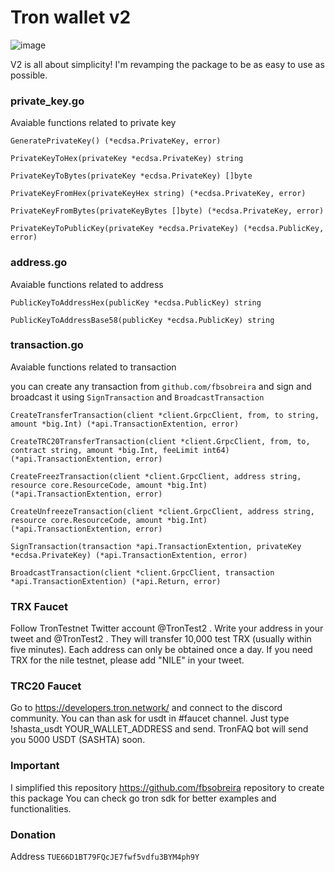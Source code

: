 # Tron wallet v2

![image](https://github.com/ranjbar-dev/tron-wallet/blob/main/assets/image.png?raw=true)


V2 is all about simplicity! I'm revamping the package to be as easy to use as possible.

### private_key.go 

Avaiable functions related to private key 

`GeneratePrivateKey() (*ecdsa.PrivateKey, error)`

`PrivateKeyToHex(privateKey *ecdsa.PrivateKey) string`

`PrivateKeyToBytes(privateKey *ecdsa.PrivateKey) []byte`

`PrivateKeyFromHex(privateKeyHex string) (*ecdsa.PrivateKey, error)`

`PrivateKeyFromBytes(privateKeyBytes []byte) (*ecdsa.PrivateKey, error)`

`PrivateKeyToPublicKey(privateKey *ecdsa.PrivateKey) (*ecdsa.PublicKey, error)`

### address.go

Avaiable functions related to address 


`PublicKeyToAddressHex(publicKey *ecdsa.PublicKey) string`

`PublicKeyToAddressBase58(publicKey *ecdsa.PublicKey) string`


### transaction.go

Avaiable functions related to transaction 

you can create any transaction from `github.com/fbsobreira` and sign and broadcast it using `SignTransaction` and `BroadcastTransaction` 

`CreateTransferTransaction(client *client.GrpcClient, from, to string, amount *big.Int) (*api.TransactionExtention, error)`

`CreateTRC20TransferTransaction(client *client.GrpcClient, from, to, contract string, amount *big.Int, feeLimit int64) (*api.TransactionExtention, error)`

`CreateFreezTransaction(client *client.GrpcClient, address string, resource core.ResourceCode, amount *big.Int) (*api.TransactionExtention, error)`

`CreateUnfreezeTransaction(client *client.GrpcClient, address string, resource core.ResourceCode, amount *big.Int) (*api.TransactionExtention, error)`

`SignTransaction(transaction *api.TransactionExtention, privateKey *ecdsa.PrivateKey) (*api.TransactionExtention, error)`

`BroadcastTransaction(client *client.GrpcClient, transaction *api.TransactionExtention) (*api.Return, error)`

### TRX Faucet

Follow TronTestnet Twitter account @TronTest2 . Write your address in your tweet and @TronTest2 . They will transfer 10,000 test TRX (usually within five minutes). Each address can only be obtained once a day. If you need TRX for the nile testnet, please add "NILE" in your tweet.

### TRC20 Faucet

Go to https://developers.tron.network/ and connect to the discord community. You can than ask for usdt in #faucet channel. Just type !shasta_usdt YOUR_WALLET_ADDRESS and send. TronFAQ bot will send you 5000 USDT (SASHTA) soon.

### Important

I simplified this repository https://github.com/fbsobreira repository to create this package You can check go tron sdk for better examples and functionalities.

### Donation

Address `TUE66D1BT79FQcJE7fwf5vdfu3BYM4ph9Y`